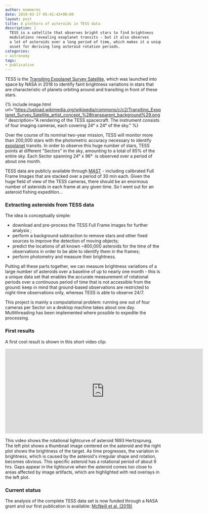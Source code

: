 ```yaml
---
author: mommermi
date: 2019-03-17 05:41:43+00:00
layout: post
title: A plethora of asteroids in TESS data
description: |
  TESS is a satellite that observes bright stars to find brightness
  modulations revealing exoplanet transits - but it also observes
  a lot of asteroids over a long period of time, which makes it a unique
  asset for deriving long asteroid rotation periods.
categories:
- astronomy
tags:
- publication
---
```


TESS is the [Transiting Exoplanet Survey Satellite](https://tess.mit.edu/), which was launched into space by NASA in 2018 to identify faint brightness variations in stars that are characteristic of planets orbiting around and transiting in front of these stars.

{% include image.html url="https://upload.wikimedia.org/wikipedia/commons/c/c2/Transiting_Exoplanet_Survey_Satellite_artist_concept_%28transparent_background%29.png" description="A rendering of the TESS spacecraft. The instrument consists of four imaging cameras, each covering 24° x 24° of the sky." %}

Over the course of its nominal two-year mission, TESS will monitor more than 200,000 stars with the photometric accuracy necessary to identify [exoplanet](https://en.wikipedia.org/wiki/Exoplanet) transits. In order to observe this huge number of stars, TESS points at different "Sectors" in the sky, amounting to a total of 85% of the entire sky. Each Sector spanning 24° x 96°  is observed over a period of about one month.

TESS data are publicly available through [MAST](https://archive.stsci.edu/tess/) - including calibrated Full Frame Images that are stacked over a period of 30 min each. Given the huge field of view of the TESS cameras, there should be an enormous number of asteroids in each frame at any given time. So I went out for an asteroid fishing expedition...

### Extracting asteroids from TESS data

The idea is conceptually simple:
  * download and pre-process the TESS Full Frame images for further analysis ;
  * perform a background subtraction to remove stars and other fixed sources to improve the detection of moving objects;
  * predict the locations of all known ~800,000 asteroids for the time of the observations in order to be able to identify them in the frames;
  * perform photometry and measure their brightness.

Putting all these parts together, we can measure brightness variations of a large number of asteroids over a baseline of up to nearly one month - this is a unique data set that enables the accurate measurement of rotational periods over a continuous period of time that is not accessible from the ground: keep in mind that ground-based observations are restricted to night-time observations only, whereas TESS is able to observe 24/7.

This project is mainly a computational problem: running one out of four cameras per Sector on a desktop machine takes about one day. Multithreading has been implemented where possible to expedite the processing.


### First results

A first cool result is shown in this short video clip:

<iframe title="vimeo-player" src="https://player.vimeo.com/video/323253379" width="640" height="274" frameborder="0" allowfullscreen></iframe>

This video shows the rotational lightcurve of asteroid 1693 Hertzsprung. The left plot shows a thumbnail image centered on the asteroid and the right plot shows the brightness of the target. As time progresses, the variation in brightness, which is caused by the asteroid's irregular shape and rotation, becomes obvious. This specific asteroid has a rotational period of about 9 hrs. Gaps appear in the lightcurve when the asteroid comes too close to areas affected by image artifacts, which are highlighted with red overlays in the left plot.

### Current status

The analysis of the complete TESS data set is now funded through a NASA grant and our first publication is available: [McNeill et al. (2019)](https://ui.adsabs.harvard.edu/abs/2019ApJS..245...29M/abstract)


